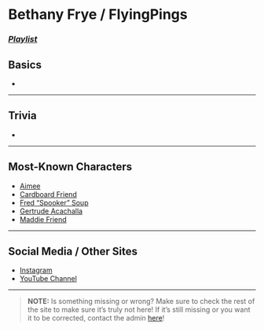 # Bethany Frye / FlyingPings
### [*Playlist*](https://www.youtube.com/playlist?list=PLwlijWXtmIKiR8vfI0Ia2GjruV1VfUsje-)

## Basics
- 

----

## Trivia
- 

----

## Most-Known Characters
- [Aimee](5.Characters/Aimee.html)
- [Cardboard Friend](5.Characters/Cardboard_Friend.html)
- [Fred “Spooker” Soup](5.Characters/Fred_Spooker_Soup.html)
- [Gertrude Acachalla](5.Characters/Gertrude_Acachalla.html)
- [Maddie Friend](5.Characters/Maddie_Friend.html)

----

## Social Media / Other Sites
- [Instagram](https://instagram.com/flyingpings?igshid=1a52h7zpesjd)
- [YouTube Channel](https://m.youtube.com/channel/UCrRl2MtWnEA9_wQKWepQ0tQ)

----

> **NOTE:** Is something missing or wrong? Make sure to check the rest of the site to make sure it’s truly not here! If it’s still missing or you want it to be corrected, contact the admin [here](../chapter_2.html)!